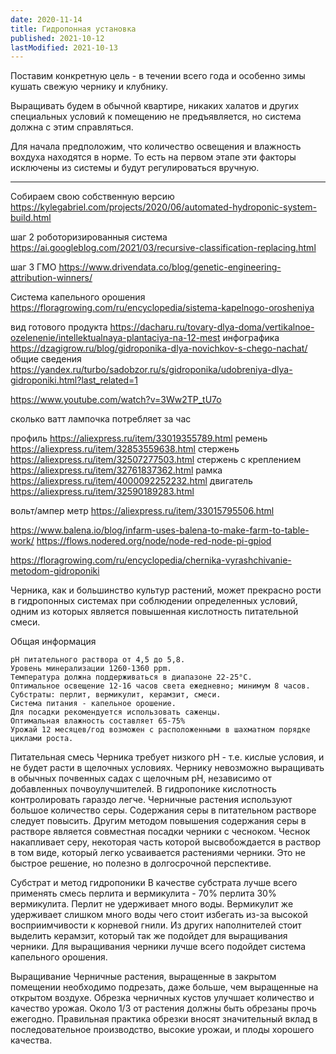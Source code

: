 ```yaml
---
date: 2020-11-14
title: Гидропонная установка
published: 2021-10-12
lastModified: 2021-10-13
---
```


Поставим конкретную цель - в течении всего года и особенно зимы кушать свежую чернику и клубнику.

Выращивать будем в обычной квартире, никаких халатов и других специальных условий к помещению не предъявляется, но система должна с этим справляться.

Для начала предположим, что количество освещения и влажность вохдуха находятся в норме. То есть на первом этапе эти факторы исключены из системы и будут регулироваться вручную.

----
Собираем свою собственную версию
https://kylegabriel.com/projects/2020/06/automated-hydroponic-system-build.html

шаг 2 роботоризированныя система https://ai.googleblog.com/2021/03/recursive-classification-replacing.html

шаг 3 ГМО https://www.drivendata.co/blog/genetic-engineering-attribution-winners/

Система капельного орошения
https://floragrowing.com/ru/encyclopedia/sistema-kapelnogo-orosheniya


вид готового продукта https://dacharu.ru/tovary-dlya-doma/vertikalnoe-ozelenenie/intellektualnaya-plantaciya-na-12-mest
инфографика https://dzagigrow.ru/blog/gidroponika-dlya-novichkov-s-chego-nachat/
общие сведения https://yandex.ru/turbo/sadobzor.ru/s/gidroponika/udobreniya-dlya-gidroponiki.html?last_related=1

https://www.youtube.com/watch?v=3Ww2TP_tU7o

сколько ватт лампочка потребляет за час

профиль https://aliexpress.ru/item/33019355789.html
ремень https://aliexpress.ru/item/32853559638.html
стержень https://aliexpress.ru/item/32507277503.html
стержень с креплением https://aliexpress.ru/item/32761837362.html
рамка https://aliexpress.ru/item/4000092252232.html
двигатель https://aliexpress.ru/item/32590189283.html

вольт/ампер метр https://aliexpress.ru/item/33015795506.html


https://www.balena.io/blog/infarm-uses-balena-to-make-farm-to-table-work/
https://flows.nodered.org/node/node-red-node-pi-gpiod


https://floragrowing.com/ru/encyclopedia/chernika-vyrashchivanie-metodom-gidroponiki

Черника, как и большинство культур растений, может прекрасно рости в гидропонных системах при соблюдении определенных условий, одним из которых является повышенная кислотность питательной смеси.
 
Общая информация

    рН питательного раствора от 4,5 до 5,8.
    Уровень минерализации 1260-1360 ppm.
    Температура должна поддерживаться в диапазоне 22-25°С.
    Оптимальное освещение 12-16 часов света ежедневно; минимум 8 часов.
    Субстраты: перлит, вермикулит, керамзит, смеси.
    Система питания - капельное орошение.
    Для посадки рекомендуется использовать саженцы.
    Оптимальная влажность составляет 65-75%
    Урожай 12 месяцев/год возможен с расположенными в шахматном порядке циклами роста.

 
Питательная смесь
Черника требует низкого рН - т.е. кислые условия, и не будет расти в щелочных условиях. Чернику невозможно выращивать в обычных почвенных садах с щелочным рН, независимо от добавленных почвоулучшителей. В гидропонике кислотность контролировать гараздо легче.
Черничные растения используют большое количество серы. Содержания серы в питательном растворе следует повысить. Другим методом повышения содержания серы в растворе является совместная посадки черники с чесноком. Чеснок накапливает серу, некоторая часть которой высвобождается в раствор в том виде, который легко усваивается растениями черники. Это не быстрое решение, но полезно в долгосрочной перспективе.
 
Субстрат и метод гидропоники
В качестве субстрата лучше всего применять смесь перлита и вермикулита - 70% перлита 30% вермикулита. Перлит не удерживает много воды. Вермикулит же удерживает слишком много воды чего стоит избегать из-за высокой восприимчивости к корневой гнили. Из других наполнителей стоит выделить керамзит, который так же подойдет для выращивания черники.
Для выращивания черники лучше всего подойдет система капельного орошения.
 
Выращивание
Черничные растения, выращенные в закрытом помещении необходимо подрезать, даже больше, чем выращенные на открытом воздухе. Обрезка черничных кустов улучшает количество и качество урожая. Около 1/3 от растения должны быть обрезаны прочь ежегодно. Правильная практика обрезки вносят значительный вклад в последовательное производство, высокие урожаи, и плоды хорошего качества.